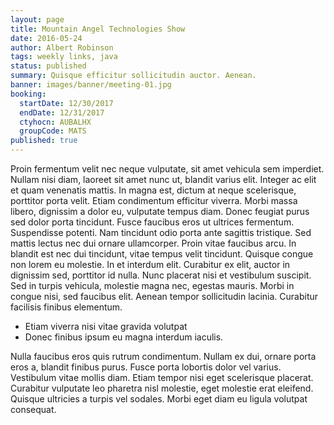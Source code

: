 ```yaml
---
layout: page
title: Mountain Angel Technologies Show
date: 2016-05-24
author: Albert Robinson
tags: weekly links, java
status: published
summary: Quisque efficitur sollicitudin auctor. Aenean.
banner: images/banner/meeting-01.jpg
booking:
  startDate: 12/30/2017
  endDate: 12/31/2017
  ctyhocn: AUBALHX
  groupCode: MATS
published: true
---
```

Proin fermentum velit nec neque vulputate, sit amet vehicula sem imperdiet. Nullam nisi diam, laoreet sit amet nunc ut, blandit varius elit. Integer ac elit et quam venenatis mattis. In magna est, dictum at neque scelerisque, porttitor porta velit. Etiam condimentum efficitur viverra. Morbi massa libero, dignissim a dolor eu, vulputate tempus diam. Donec feugiat purus sed dolor porta tincidunt. Fusce faucibus eros ut ultrices fermentum. Suspendisse potenti. Nam tincidunt odio porta ante sagittis tristique. Sed mattis lectus nec dui ornare ullamcorper. Proin vitae faucibus arcu. In blandit est nec dui tincidunt, vitae tempus velit tincidunt.
Quisque congue non lorem eu molestie. In et interdum elit. Curabitur ex elit, auctor in dignissim sed, porttitor id nulla. Nunc placerat nisi et vestibulum suscipit. Sed in turpis vehicula, molestie magna nec, egestas mauris. Morbi in congue nisi, sed faucibus elit. Aenean tempor sollicitudin lacinia. Curabitur facilisis finibus elementum.

* Etiam viverra nisi vitae gravida volutpat
* Donec finibus ipsum eu magna interdum iaculis.

Nulla faucibus eros quis rutrum condimentum. Nullam ex dui, ornare porta eros a, blandit finibus purus. Fusce porta lobortis dolor vel varius. Vestibulum vitae mollis diam. Etiam tempor nisi eget scelerisque placerat. Curabitur vulputate leo pharetra nisl molestie, eget molestie erat eleifend. Quisque ultricies a turpis vel sodales. Morbi eget diam eu ligula volutpat consequat.
